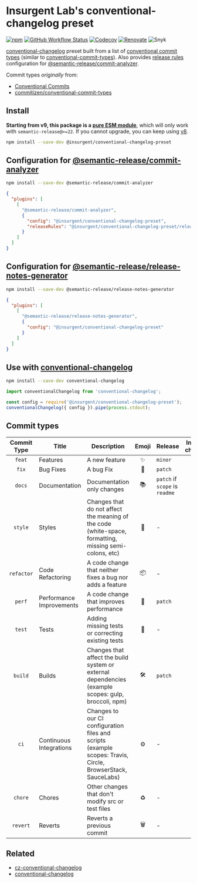 # **Insurgent Lab's conventional-changelog preset**

[![npm](https://img.shields.io/npm/v/@insurgent/conventional-changelog-preset)](https://www.npmjs.com/package/@insurgent/conventional-changelog-preset)
[![GitHub Workflow Status](https://img.shields.io/github/actions/workflow/status/insurgent-lab/conventional-changelog-preset/release.yml?branch=main)](https://github.com/insurgent-lab/conventional-changelog-preset/actions/workflows/release.yml)
[![Codecov](https://codecov.io/gh/insurgent-lab/conventional-changelog-preset/branch/main/graph/badge.svg)](https://codecov.io/gh/insurgent-lab/conventional-changelog-preset)
[![Renovate](https://img.shields.io/badge/renovate-enabled-brightgreen.svg)](https://github.com/insurgent-lab/conventional-changelog-preset/issues/5)
![Snyk](https://img.shields.io/snyk/vulnerabilities/github/insurgent-lab/conventional-changelog-preset)

[conventional-changelog](https://github.com/conventional-changelog/conventional-changelog) preset built from a list of [conventional commit types](src/types.js) (similar to [conventional-commit-types](https://github.com/commitizen/conventional-commit-types)).
Also provides [release rules](https://github.com/semantic-release/commit-analyzer#releaserules) configuration for [@semantic-release/commit-analyzer](https://github.com/semantic-release/commit-analyzer#releaserules).

Commit types _originally_ from:

- [Conventional Commits](https://www.conventionalcommits.org/en/v1.0.0)
- [commitizen/conventional-commit-types](https://github.com/commitizen/conventional-commit-types)

## Install

**Starting from v9, this package is a [pure ESM module](https://gist.github.com/sindresorhus/a39789f98801d908bbc7ff3ecc99d99c)**, which will only work with `semantic-release@>=22`. If you cannot upgrade, you can keep using [v8](https://github.com/insurgent-lab/conventional-changelog-preset/tree/8.x).

```bash
npm install --save-dev @insurgent/conventional-changelog-preset
```

## Configuration for [@semantic-release/commit-analyzer](https://github.com/semantic-release/commit-analyzer)

```bash
npm install --save-dev @semantic-release/commit-analyzer
```

```json
{
  "plugins": [
    [
      "@semantic-release/commit-analyzer",
      {
        "config": "@insurgent/conventional-changelog-preset",
        "releaseRules": "@insurgent/conventional-changelog-preset/release-rules"
      }
    ]
  ]
}
```

## Configuration for [@semantic-release/release-notes-generator](https://github.com/semantic-release/release-notes-generator)

```bash
npm install --save-dev @semantic-release/release-notes-generator
```

```json
{
  "plugins": [
    [
      "@semantic-release/release-notes-generator",
      {
        "config": "@insurgent/conventional-changelog-preset"
      }
    ]
  ]
}
```

## Use with [conventional-changelog](https://github.com/conventional-changelog/conventional-changelog)

```bash
npm install --save-dev conventional-changelog
```

```js
import conventionalChangelog from 'conventional-changelog';

const config = require('@insurgent/conventional-changelog-preset');
conventionalChangelog({ config }).pipe(process.stdout);
```

## Commit types

| Commit Type | Title                    | Description                                                                                                 | Emoji | Release                        | Include in changelog |
| :---------: | ------------------------ | ----------------------------------------------------------------------------------------------------------- | :---: | ------------------------------ | :------------------: |
|   `feat`    | Features                 | A new feature                                                                                               |  ✨   | `minor`                        |        `true`        |
|    `fix`    | Bug Fixes                | A bug Fix                                                                                                   |  🐛   | `patch`                        |        `true`        |
|   `docs`    | Documentation            | Documentation only changes                                                                                  |  📚   | `patch` if `scope` is `readme` |        `true`        |
|   `style`   | Styles                   | Changes that do not affect the meaning of the code (white-space, formatting, missing semi-colons, etc)      |  💎   | -                              |        `true`        |
| `refactor`  | Code Refactoring         | A code change that neither fixes a bug nor adds a feature                                                   |  📦   | -                              |        `true`        |
|   `perf`    | Performance Improvements | A code change that improves performance                                                                     |  🚀   | `patch`                        |        `true`        |
|   `test`    | Tests                    | Adding missing tests or correcting existing tests                                                           |  🚨   | -                              |        `true`        |
|   `build`   | Builds                   | Changes that affect the build system or external dependencies (example scopes: gulp, broccoli, npm)         |  🛠   | `patch`                        |        `true`        |
|    `ci`     | Continuous Integrations  | Changes to our CI configuration files and scripts (example scopes: Travis, Circle, BrowserStack, SauceLabs) |  ⚙️   | -                              |        `true`        |
|   `chore`   | Chores                   | Other changes that don't modify src or test files                                                           |  ♻️   | -                              |        `true`        |
|  `revert`   | Reverts                  | Reverts a previous commit                                                                                   |  🗑   | -                              |        `true`        |

## Related

- [cz-conventional-changelog](https://github.com/commitizen/cz-conventional-changelog)
- [conventional-changelog](https://github.com/conventional-changelog/conventional-changelog)
